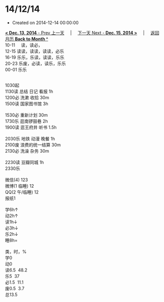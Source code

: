 # 14/12/14

- Created on 2014-12-14 00:00:00

[**< Dec. 13, 2014** - Prev 上一天](/lifelogs/2014/12/d13.md) &nbsp; &nbsp; | &nbsp; &nbsp; [下一天 Next - **Dec. 15, 2014 >**](/lifelogs/2014/12/d15.md) &nbsp; &nbsp; |  &nbsp; &nbsp; [返回月历 **Back to Month ^**](/lifelogs/2014/12/index.md)
<br/>10-11     读，读必，<br/>12-15 读读，读读，读读，必乐<br/>16-19 乐乐，乐读，读读，乐乐<br/>20-23 乐废，必读，读乐，乐乐<br/>00-01 乐乐<div><br/></div>1030起<br/>1130读 总结 日记 看报 1h<br/>1200必 洗漱 收拾 30m<br/>1500读 国家图书馆 3h<div><br/></div>1530必 重新计划 30m<br/>1730乐 逛南锣鼓巷 2h<br/>1900读 逛王府井 听书 1.5h<div><br/></div>2030乐 地铁 动漫 晚餐 1h<br/>2100废 浪费的统一结算 30m<br/>2130必 洗澡 杂务 30m<div><br/></div>2230读 豆瓣同城 1h<br/>2330乐<div><br/></div>微信(4) 123<br/>微博(1 临睡) 12<br/>QQ(2 午/临睡) 12<br/>报纸1<div><br/></div>学6h↑<br/>动2h↑<br/>读1h↓<br/>必3h↓<br/>乐2h↓<br/>睡8h=<div><br/></div>类，时，%<br/>学0<br/>动0<br/>读6.5  48.2<br/>乐5  37<br/>必1.5  11.1<br/>废0.5  3.7<br/>总13.5</div>
